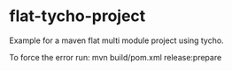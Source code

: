 # flat-tycho-project
Example for a maven flat multi module project using tycho.

To force the error run: mvn build/pom.xml release:prepare 
